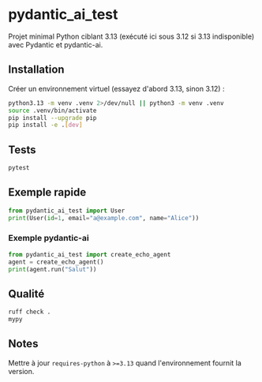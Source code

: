 # pydantic_ai_test

Projet minimal Python ciblant 3.13 (exécuté ici sous 3.12 si 3.13 indisponible) avec Pydantic et pydantic-ai.

## Installation

Créer un environnement virtuel (essayez d'abord 3.13, sinon 3.12) :

```bash
python3.13 -m venv .venv 2>/dev/null || python3 -m venv .venv
source .venv/bin/activate
pip install --upgrade pip
pip install -e .[dev]
```

## Tests

```bash
pytest
```

## Exemple rapide

```python
from pydantic_ai_test import User
print(User(id=1, email="a@example.com", name="Alice"))
```

### Exemple pydantic-ai

```python
from pydantic_ai_test import create_echo_agent
agent = create_echo_agent()
print(agent.run("Salut"))
```

## Qualité

```bash
ruff check .
mypy
```

## Notes

Mettre à jour `requires-python` à `>=3.13` quand l'environnement fournit la version.